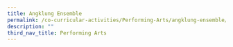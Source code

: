 ```yaml
---
title: Angklung Ensemble
permalink: /co-curricular-activities/Performing-Arts/angklung-ensemble/
description: ""
third_nav_title: Performing Arts
---
```

